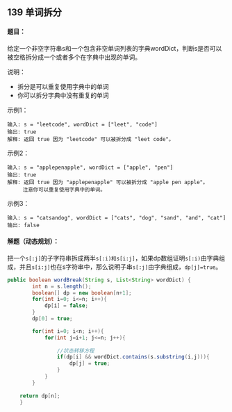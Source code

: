 ## 139 单词拆分

#### 题目：

给定一个非空字符串s和一个包含非空单词列表的字典wordDict，判断s是否可以被空格拆分成一个或者多个在字典中出现的单词。

说明：

- 拆分是可以重复使用字典中的单词
- 你可以拆分字典中没有重复的单词

示例1：

```
输入: s = "leetcode", wordDict = ["leet", "code"]
输出: true
解释: 返回 true 因为 "leetcode" 可以被拆分成 "leet code"。
```

示例2：

```
输入: s = "applepenapple", wordDict = ["apple", "pen"]
输出: true
解释: 返回 true 因为 "applepenapple" 可以被拆分成 "apple pen apple"。
     注意你可以重复使用字典中的单词。
```

示例3：

```
输入: s = "catsandog", wordDict = ["cats", "dog", "sand", "and", "cat"]
输出: false
```



#### 解题（动态规划）：

把一个`s[:j]`的子字符串拆成两半`s[:i)和s[i:j]`，如果dp数组证明`s[:i)`由字典组成，并且`s[i:j]`也在s字符串中，那么说明子串`s[:j]`由字典组成，`dp[j]=true`。

```java
public boolean wordBreak(String s, List<String> wordDict) {
        int n = s.length();
        boolean[] dp = new boolean[n+1];
        for(int i=0; i<=n; i++){
            dp[i] = false;
        }
        dp[0] = true;

        for(int i=0; i<n; i++){
            for(int j=i+1; j<=n; j++){
                
                //状态转移方程
                if(dp[i] && wordDict.contains(s.substring(i,j))){
                    dp[j] = true;
                }
            }
        }
    
    return dp[n];
    }
```

